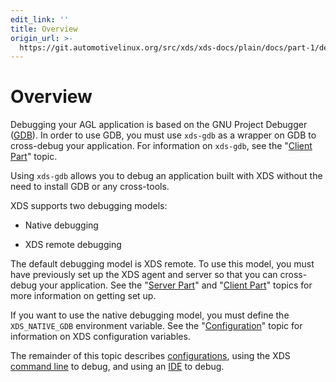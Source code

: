 ```yaml
---
edit_link: ''
title: Overview
origin_url: >-
  https://git.automotivelinux.org/src/xds/xds-docs/plain/docs/part-1/debug-overview.md?h=flounder
---
```


<!-- WARNING: This file is generated by fetch_docs.js using /home/boron/Documents/AGL/docs-webtemplate/site/_data/tocs/devguides/flounder/xds-docs-guides-flounder-devguides-book.yml -->

# Overview

Debugging your AGL application is based on the GNU Project Debugger
([GDB](https://www.gnu.org/software/gdb/)).
In order to use GDB, you must use `xds-gdb` as a wrapper on GDB to
cross-debug your application.
For information on `xds-gdb`, see the
"[Client Part](./client-part.html)" topic.

Using `xds-gdb` allows you to debug an application built with
XDS without the need to install GDB or any cross-tools.

XDS supports two debugging models:

* Native debugging

* XDS remote debugging

The default debugging model is XDS remote.
To use this model, you must have previously set up the XDS
agent and server so that you can cross-debug your application.
See the
"[Server Part](./server-part.html)" and
"[Client Part](./client-part.html)" topics for more
information on getting set up.

If you want to use the native debugging model, you must define the
`XDS_NATIVE_GDB` environment variable.
See the
"[Configuration](./debug-configuration.html)" topic for information
on XDS configuration variables.

The remainder of this topic describes
[configurations](./debug-configuration.html), using the XDS
[command line](./debug-cmd-line.html) to debug, and using an
[IDE](./debug-ide.html) to debug.
